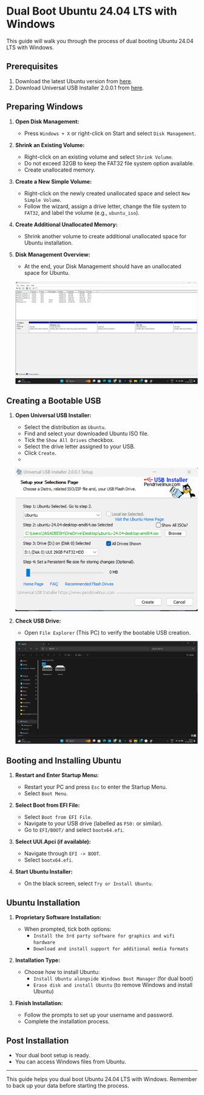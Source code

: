 # Dual Boot Ubuntu 24.04 LTS with Windows

This guide will walk you through the process of dual booting Ubuntu 24.04 LTS with Windows.

## Prerequisites

1. Download the latest Ubuntu version from [here](https://ubuntu.com/download/desktop).
2. Download Universal USB Installer 2.0.0.1 from [here](https://www.filehorse.com/download-universal-usb-installer/60048/download/).

## Preparing Windows

1. **Open Disk Management:**
   - Press `Windows + X` or right-click on Start and select `Disk Management`.

2. **Shrink an Existing Volume:**
   - Right-click on an existing volume and select `Shrink Volume`.
   - Do not exceed 32GB to keep the FAT32 file system option available.
   - Create unallocated memory.

3. **Create a New Simple Volume:**
   - Right-click on the newly created unallocated space and select `New Simple Volume`.
   - Follow the wizard, assign a drive letter, change the file system to `FAT32`, and label the volume (e.g., `ubuntu_iso`).

4. **Create Additional Unallocated Memory:**
   - Shrink another volume to create additional unallocated space for Ubuntu installation.

5. **Disk Management Overview:**
   - At the end, your Disk Management should have an unallocated space for Ubuntu.

   ![Disk Management Screenshot](Screenshots/DiskManagement.png)

## Creating a Bootable USB

1. **Open Universal USB Installer:**
   - Select the distribution as `Ubuntu`.
   - Find and select your downloaded Ubuntu ISO file.
   - Tick the `Show All Drives` checkbox.
   - Select the drive letter assigned to your USB.
   - Click `Create`.
   - 
   ![Universal USB Installer Screenshot](Screenshots/UniUSBinstaller-setup.png)

2. **Check USB Drive:**
   - Open `File Explorer` (This PC) to verify the bootable USB creation.

   ![File Explorer Screenshot](Screenshots/MyPC.png)

## Booting and Installing Ubuntu

1. **Restart and Enter Startup Menu:**
   - Restart your PC and press `Esc` to enter the Startup Menu.
   - Select `Boot Menu`.

2. **Select Boot from EFI File:**
   - Select `Boot from EFI File`.
   - Navigate to your USB drive (labelled as `FS0:` or similar).
   - Go to `EFI/BOOT/` and select `bootx64.efi`.

3. **Select UUI.Apci (if available):**
   - Navigate through `EFI -> BOOT`.
   - Select `bootx64.efi`.

4. **Start Ubuntu Installer:**
   - On the black screen, select `Try or Install Ubuntu`.

## Ubuntu Installation

1. **Proprietary Software Installation:**
   - When prompted, tick both options:
     - `Install the 3rd party software for graphics and wifi hardware`
     - `Download and install support for additional media formats`

2. **Installation Type:**
   - Choose how to install Ubuntu:
     - `Install Ubuntu alongside Windows Boot Manager` (for dual boot)
     - `Erase disk and install Ubuntu` (to remove Windows and install Ubuntu)

3. **Finish Installation:**
   - Follow the prompts to set up your username and password.
   - Complete the installation process.

## Post Installation

- Your dual boot setup is ready.
- You can access Windows files from Ubuntu.

---

This guide helps you dual boot Ubuntu 24.04 LTS with Windows. Remember to back up your data before starting the process.

